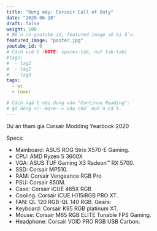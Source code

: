 ```yaml
---
title: "Dựng máy: Corsair Call of Duty"
date: "2020-06-18"
draft: false
weight: 100
# Nếu có youtube_id, featured_image sẽ bị ẩn.
featured_image: "poster.jpg"
youtube_id: 0
# Cách viết (NOTE: spaces-tab, not tab-tab)
#tags:
#  - tag1
#  - tag2
#  - tag3
tags:
  - wc
  - tower

# Cách ngắt nội dung vào "Continue Reading":
# gõ dòng <!--more--> vào chỗ muốn cắt.
---
```

Dự án tham gia Corsair Modding Yearbook 2020
<!--more-->
Specs:
- Mainboard: ASUS ROG Strix X570-E Gaming.
- CPU: AMD Ryzen 5 3600X
- VGA: ASUS TUF Gaming X3 Radeon™ RX 5700.
- SSD: Corsair MP510.
- RAM: Corsair Vengeance RGB Pro
- PSU: Corsair 850M. 
- Case: Corsair iCUE 465X RGB
- Cooling: Corsair iCUE H115iRGB PRO XT.
- FAN: QL 120 RGB-QL 140 RGB.
Gears:
- Keyboard:  Corsair K95 RGB platinum XT.
- Mouse: Corsair M65 RGB ELITE Tunable FPS Gaming.
- Headphone: Corsair VOID PRO RGB USB Carbon.